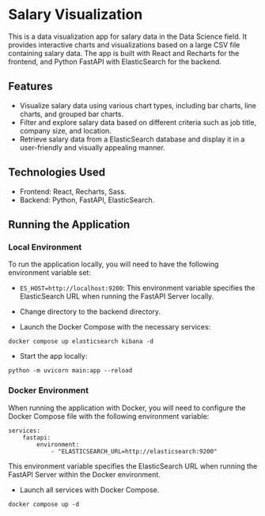 # Salary Visualization

This is a data visualization app for salary data in the Data Science field. It provides interactive charts and visualizations based on a large CSV file containing salary data. The app is built with React and Recharts for the frontend, and Python FastAPI with ElasticSearch for the backend.

## Features

- Visualize salary data using various chart types, including bar charts, line charts, and grouped bar charts.
- Filter and explore salary data based on different criteria such as job title, company size, and location.
- Retrieve salary data from a ElasticSearch database and display it in a user-friendly and visually appealing manner.

## Technologies Used

- Frontend: React, Recharts, Sass.
- Backend: Python, FastAPI, ElasticSearch.

## Running the Application

### Local Environment

To run the application locally, you will need to have the following environment variable set:

- `ES_HOST=http://localhost:9200`: This environment variable specifies the ElasticSearch URL when running the FastAPI Server locally.

- Change directory to the backend directory.

- Launch the Docker Compose with the necessary services:

```
docker compose up elasticsearch kibana -d
```

- Start the app locally:

```
python -m uvicorn main:app --reload
```

### Docker Environment

When running the application with Docker, you will need to configure the Docker Compose file with the following environment variable:

```
services:
    fastapi:
        environment:
            - "ELASTICSEARCH_URL=http://elasticsearch:9200"
```

This environment variable specifies the ElasticSearch URL when running the FastAPI Server within the Docker environment.

- Launch all services with Docker Compose.

```
docker compose up -d
```
